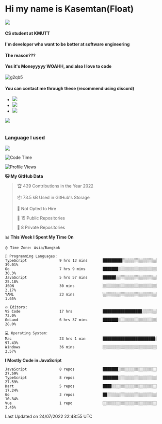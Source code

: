 # Hi my name is Kasemtan(Float)
![](https://64.media.tumblr.com/9c2a8f831efe8da556ffbf89cebb52c9/b86c1ab833a37e32-93/s1280x1920/d000dc22f75df64be2bc150f5fa69c4f6df6bb07.gifv)
#### CS student at KMUTT
#### I'm developer who want to be better at software engineering
#### The reason???
#### Yes it's Moneyyyyy WOAHH, and also I love to code
![g2qb5](https://user-images.githubusercontent.com/69688279/175812510-9235eaf7-72f7-40d3-b163-56efa9aa5c6b.gif)

#### You can contact me through these (recommend using discord)
- [![](https://img.shields.io/badge/Discord-5865F2?logo=Discord&logoColor=white)](https://discordapp.com/users/278155096225742848)
- [![](https://img.shields.io/badge/Facebook-1877F2?logo=facebook&logoColor=white)](https://www.facebook.com/float.teavasirichokchai/)
- [![](https://img.shields.io/badge/linkedin-0A66C2?logo=linkedin&logoColor=white)](https://www.linkedin.com/in/kasemtan-teavasirichokchai-975531227/)

[![](https://github-readme-stats.vercel.app/api?username=FloatKasemtan&show_icons=true&theme=nightowl)]()
#
### Language I used
[![](https://github-readme-stats.vercel.app/api/top-langs/?username=FloatKasemtan&layout=compact&theme=nightowl)]()
<!--START_SECTION:waka-->
![Code Time](http://img.shields.io/badge/Code%20Time-622%20hrs%2052%20mins-blue)

![Profile Views](http://img.shields.io/badge/Profile%20Views-9-blue)

**🐱 My GitHub Data** 

> 🏆 439 Contributions in the Year 2022
 > 
> 📦 73.5 kB Used in GitHub's Storage 
 > 
> 🚫 Not Opted to Hire
 > 
> 📜 15 Public Repositories 
 > 
> 🔑 8 Private Repositories  
 > 
📊 **This Week I Spent My Time On** 

```text
⌚︎ Time Zone: Asia/Bangkok

💬 Programming Languages: 
TypeScript               9 hrs 13 mins       █████████░░░░░░░░░░░░░░░░   39.01% 
Go                       7 hrs 9 mins        ███████░░░░░░░░░░░░░░░░░░   30.3% 
JavaScript               5 hrs 57 mins       ██████░░░░░░░░░░░░░░░░░░░   25.18% 
JSON                     30 mins             ░░░░░░░░░░░░░░░░░░░░░░░░░   2.17% 
YAML                     23 mins             ░░░░░░░░░░░░░░░░░░░░░░░░░   1.65%

🔥 Editors: 
VS Code                  17 hrs              ██████████████████░░░░░░░   72.0% 
GoLand                   6 hrs 37 mins       ███████░░░░░░░░░░░░░░░░░░   28.0%

💻 Operating System: 
Mac                      23 hrs 1 min        ████████████████████████░   97.43% 
Windows                  36 mins             ░░░░░░░░░░░░░░░░░░░░░░░░░   2.57%

```

**I Mostly Code in JavaScript** 

```text
JavaScript               8 repos             ███████░░░░░░░░░░░░░░░░░░   27.59% 
TypeScript               8 repos             ███████░░░░░░░░░░░░░░░░░░   27.59% 
Dart                     5 repos             ████░░░░░░░░░░░░░░░░░░░░░   17.24% 
Go                       3 repos             ██░░░░░░░░░░░░░░░░░░░░░░░   10.34% 
Vue                      1 repo              ░░░░░░░░░░░░░░░░░░░░░░░░░   3.45%

```



 Last Updated on 24/07/2022 22:48:55 UTC
<!--END_SECTION:waka-->
<!--
**FloatKasemtan/FloatKasemtan** is a ✨ _special_ ✨ repository because its `README.md` (this file) appears on your GitHub profile.

Here are some ideas to get you started:

- 🔭 I’m currently working on ...
- 🌱 I’m currently learning ...
- 👯 I’m looking to collaborate on ...
- 🤔 I’m looking for help with ...
- 💬 Ask me about ...
- 📫 How to reach me: ...
- 😄 Pronouns: ...
- ⚡ Fun fact: ...
-->
